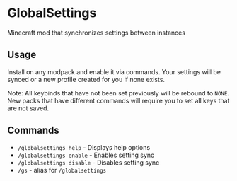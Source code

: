 # GlobalSettings
Minecraft mod that synchronizes settings between instances

## Usage
Install on any modpack and enable it via commands. Your settings will be synced or a new profile created for you if none exists.

Note: All keybinds that have not been set previously will be rebound to `NONE`. New packs that have different commands will require you to set all keys that are not saved.

## Commands
* `/globalsettings help` - Displays help options
* `/globalsettings enable` - Enables setting sync
* `/globalsettings disable` - Disables setting sync
* `/gs` - alias for `/globalsettings`
